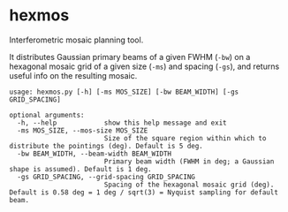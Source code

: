 # hexmos
Interferometric mosaic planning tool.


It distributes Gaussian primary beams of a given FWHM (`-bw`) on a hexagonal mosaic grid of a given size (`-ms`) and spacing (`-gs`), and returns useful info on the resulting mosaic.

```
usage: hexmos.py [-h] [-ms MOS_SIZE] [-bw BEAM_WIDTH] [-gs GRID_SPACING]

optional arguments:
  -h, --help            show this help message and exit
  -ms MOS_SIZE, --mos-size MOS_SIZE
                        Size of the square region within which to distribute the pointings (deg). Default is 5 deg.
  -bw BEAM_WIDTH, --beam-width BEAM_WIDTH
                        Primary beam width (FWHM in deg; a Gaussian shape is assumed). Default is 1 deg.
  -gs GRID_SPACING, --grid-spacing GRID_SPACING
                        Spacing of the hexagonal mosaic grid (deg). Default is 0.58 deg = 1 deg / sqrt(3) = Nyquist sampling for default beam.
```
